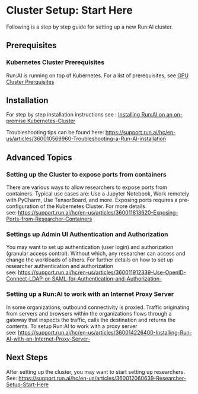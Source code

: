# Cluster Setup: Start Here
<span>Following is a step by step guide for setting up a new Run:AI cluster.</span>

## Prerequisites

### Kubernetes Cluster Prerequisites

Run:AI is running on top of Kubernetes. For a list of prerequisites, see [GPU Cluster Prerquisites](Run-AI-GPU-Cluster-Prerequisites.md)

## Installation

For step by step installation instructions see : [Installing Run:AI on an on-premise Kubernetes-Cluster](Installing-Run-AI-on-an-on-premise-Kubernetes-Cluster.md)

Troubleshooting tips can be found here:&nbsp;<https://support.run.ai/hc/en-us/articles/360010569960-Troubleshooting-a-Run-AI-installation>

## Advanced Topics

### Setting up the Cluster to expose ports from containers

There are various ways to allow researchers to expose ports from containers. Typical use cases are: Use a Jupyter Notebook, Work remotely with PyCharm, Use TensorBoard, and more. Exposing ports requires a pre-configuration of the Kubernetes Cluster. For more details see:&nbsp;<https://support.run.ai/hc/en-us/articles/360011813620-Exposing-Ports-from-Researcher-Containers>&nbsp;

### Settings up Admin UI Authentication and Authorization

You may want to set up authentication (user login) and authorization (granular access control). Without which, any researcher can access and change the workloads of others. For further details on how to set up researcher authentication and authorization see:&nbsp;<https://support.run.ai/hc/en-us/articles/360011912339-Use-OpenID-Connect-LDAP-or-SAML-for-Authentication-and-Authorization->&nbsp;

### Setting up a Run:AI to work with an Internet Proxy Server

<span>In some organizations, outbound connectivity is proxied. Traffic originating from servers and browsers within the organizations flows through a gateway that inspects the traffic, calls the destination and returns the contents. To setup Run:AI to work with a proxy server see:&nbsp;</span><a href="https://support.run.ai/hc/en-us/articles/360014226400-Installing-Run-AI-with-an-Internet-Proxy-Server-" target="_self">https://support.run.ai/hc/en-us/articles/360014226400-Installing-Run-AI-with-an-Internet-Proxy-Server-</a>

## Next Steps

After setting up the cluster, you may want to start setting up researchers. See:&nbsp;<https://support.run.ai/hc/en-us/articles/360012060639-Researcher-Setup-Start-Here>&nbsp;

&nbsp;
&nbsp;